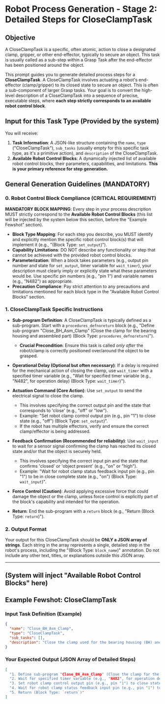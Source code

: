 # Robot Process Generation - Stage 2: Detailed Steps for CloseClampTask

## Objective

A CloseClampTask is a specific, often atomic, action to close a designated clamp, gripper, or other end-effector, typically to secure an object. This task is usually called as a sub-step within a Grasp Task after the end-effector has been positioned around the object.

This prompt guides you to generate detailed process steps for a **CloseClampTask**. A CloseClampTask involves actuating a robot's end-effector (clamp/gripper) to its closed state to secure an object. This is often a sub-component of larger Grasp tasks. Your goal is to convert the high-level description of a CloseClampTask into a sequence of precise, executable steps, where **each step strictly corresponds to an available robot control block**.

## Input for this Task Type (Provided by the system)

You will receive:

1.  **Task Information**: A JSON-like structure containing the `name`, `type` ("CloseClampTask"), `sub_tasks` (usually empty for this specific task type, as it's a primitive action), and `description` of the CloseClampTask.
2.  **Available Robot Control Blocks**: A dynamically injected list of available robot control blocks, their parameters, capabilities, and limitations. **This is your primary reference for step generation.**

## General Generation Guidelines (MANDATORY)

### 0. Robot Control Block Compliance (CRITICAL REQUIREMENT)

**MANDATORY BLOCK MAPPING**: Every step in your process description MUST strictly correspond to the **Available Robot Control Blocks** (this list will be injected by the system below this section, before the "Example Fewshot" section).

- **Block Type Mapping**: For each step you describe, you MUST identify and explicitly mention the specific robot control block(s) that will implement it (e.g., "(Block Type: `set_output`)").
- **Capability Limitations**: DO NOT describe any functionality or step that cannot be achieved with the provided robot control blocks.
- **Parameterization**: When a block takes parameters (e.g., output pin number and state for `set_output`, timer variable for `wait_timer`), your description must clearly imply or explicitly state what these parameters would be. Use specific pin numbers (e.g., "pin 1") and variable names (e.g., "N482") as appropriate.
- **Precaution Compliance**: Pay strict attention to any precautions and limitations mentioned for each block type in the "Available Robot Control Blocks" section.

### 1. CloseClampTask Specific Instructions

- **Sub-program Definition**: A CloseClampTask is typically defined as a sub-program. Start with a `procedures_defnoreturn` block (e.g., "Define sub-program \"Close_BH_Asm_Clamp\" (Close the clamp for the bearing housing and assembled part) (Block Type: `procedures_defnoreturn`)").

  - **Crucial Precondition**: Ensure this task is called _only after_ the robot/clamp is correctly positioned over/around the object to be grasped.

- **Operational Delay (Optional but often necessary)**: If a delay is required for the mechanical action of closing the clamp, use `wait_timer` with a specified timer variable (e.g., "Wait for specified timer variable (e.g., \"N482\", for operation delay) (Block Type: `wait_timer`)").

- **Actuation Command (Core Action)**: Use `set_output` to send the electrical signal to close the clamp.

  - This involves specifying the correct output pin and the state that corresponds to 'close' (e.g., "off" or "low").
  - Example: "Set robot clamp control output pin (e.g., pin \"1\") to close state (e.g., \"off\") (Block Type: `set_output`)".
  - If the robot has multiple effectors, verify and ensure the correct clamp/effector is being addressed.

- **Feedback Confirmation (Recommended for reliability)**: Use `wait_input` to wait for a sensor signal confirming the clamp has reached its closed state and/or that the object is securely held.

  - This involves specifying the correct input pin and the state that confirms 'closed' or 'object present' (e.g., "on" or "high").
  - Example: "Wait for robot clamp status feedback input pin (e.g., pin \"1\") to be in close complete state (e.g., \"on\") (Block Type: `wait_input`)".

- **Force Control (Caution)**: Avoid applying excessive force that could damage the object or the clamp, unless force control is explicitly part of the block's capability and intended for the operation.

- **Return**: End the sub-program with a `return` block (e.g., "Return (Block Type: `return`)").

### 2. Output Format

Your output for this CloseClampTask should be **ONLY a JSON array of strings**. Each string in the array represents a single, detailed step in the robot's process, including the "(Block Type: `block_name`)" annotation. Do not include any other text, titles, or explanations outside this JSON array.

---

## **(System will inject "Available Robot Control Blocks" here)**

## Example Fewshot: CloseClampTask

### Input Task Definition (Example)

```json
{
  "name": "Close_BH_Asm_Clamp",
  "type": "CloseClampTask",
  "sub_tasks": [],
  "description": "Close the clamp used for the bearing housing (BH) and the assembled part."
}
```

### Your Expected Output (JSON Array of Detailed Steps)

```json
[
  "1. Define sub-program "Close_BH_Asm_Clamp" (Close the clamp for the bearing housing and assembled part) (Block Type: `procedures_defnoreturn`)",
  "2. Wait for specified timer variable (e.g., "N482", for operation delay) (Block Type: `wait_timer`)",
  "3. Set robot clamp control output pin (e.g., pin "1") to close state (e.g., "off") (Block Type: `set_output`)",
  "4. Wait for robot clamp status feedback input pin (e.g., pin "1") to be in close complete state (e.g., "on") (Block Type: `wait_input`)",
  "5. Return (Block Type: `return`)"
]
```
